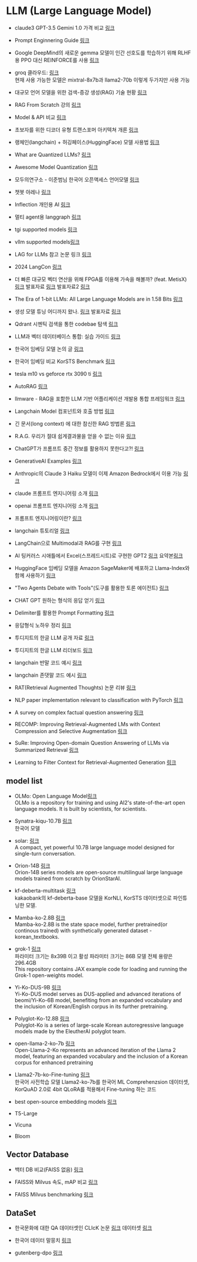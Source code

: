 # LLM (Large Language Model) 

- claude3 GPT-3.5 Gemini 1.0 가격 비교 [링크](https://www.anthropic.com/news/claude-3-haiku)  
- Prompt Enginnering Guide [링크](https://www.promptingguide.ai/)  
- Google DeepMind의 새로운 gemma 모델이 인간 선호도를 학습하기 위해 RLHF용 PPO 대신 REINFORCE를 사용 [링크](https://www.linkedin.com/posts/sararosehooker_were-you-curious-to-find-out-google-deepmind-activity-7166829507855785984-ErXB/?utm_source=share&utm_medium=member_android)  
- groq 클라우드: [링크](https://console.groq.com/)  
  현재 사용 가능한 모델은 mixtral-8x7b과 llama2-70b 이렇게 두가지만 사용 가능
- 대규모 언어 모델을 위한 검색-증강 생성(RAG) 기술 현황 [링크](https://discuss.pytorch.kr/t/rag-1-2/3135)


- RAG From Scratch 강의 [링크](https://www.youtube.com/playlist?list=PLQdCGOoR3OqYQX7DcUVUeAGxZcNqbU0Jn)

- Model & API 비교 [링크](https://artificialanalysis.ai/)

- 초보자를 위한 디코더 유형 트랜스포머 아키텍쳐 개론 [링크](https://cogdex-dtta.streamlit.app/)

- 랭체인(langchain) + 허깅페이스(HuggingFace) 모델 사용법 [링크](https://teddylee777.github.io/langchain/langchain-tutorial-02/)  
- What are Quantized LLMs? [링크](https://www.tensorops.ai/post/what-are-quantized-llms)
- Awesome Model Quantization [링크](https://github.com/htqin/awesome-model-quantization)
- 모두의연구소 - 이준범님 한국어 오픈액세스 언어모델 [링크](https://www.youtube.com/watch?v=ZoMWvu4RsGc)
- 챗봇 아레나 [링크](https://elo.instruct.kr/)
- Inflection 개인용 AI [링크](https://inflection.ai/inflection-2-5)

- 멀티 agent용 langgraph [링크](https://python.langchain.com/docs/langgraph)  
- tgi supported models [링크](https://huggingface.co/docs/text-generation-inference/en/supported_models)  
- vllm supported models[링크](https://docs.vllm.ai/en/latest/models/supported_models.html)  

- LAG for LLMs 참고 논문 링크 [링크](https://www.promptingguide.ai/research/rag)

- 2024 LangCon [링크](https://2024langcon.oopy.io/ad8826ed-57f6-4a98-b864-3d5aadccc5c1)

- 더 빠른 대규모 벡터 연산을 위해 FPGA를 이용해 가속을 해볼까? (feat. MetisX) [링크](https://www.youtube.com/watch?v=0o9T7C_Q8zQ&list=PLqkITFr6P-oQ9YXCr5rsMGS1uyMqwA-H9&index=8) 발표자료 [링크](https://file.notion.so/f/f/259b6cbf-2853-4c70-8dcc-8c636ffcfb99/7343a4b5-6755-4b62-8636-fca736e4b1ad/%EA%B9%80%EC%A3%BC%ED%98%84_%EB%8D%94_%EB%B9%A0%EB%A5%B8_%EB%B2%A1%ED%84%B0_%EC%97%B0%EC%82%B0%EC%9D%84_%EC%9C%84%ED%95%B4_FPGA%EB%A5%BC_%EC%9D%B4%EC%9A%A9%ED%95%B4_%EA%B0%80%EC%86%8D%EC%9D%84_%ED%95%B4%EB%B3%BC%EA%B9%8C.pdf?id=4819fd23-8417-461a-9106-7a1c6b777b3b&table=block&spaceId=259b6cbf-2853-4c70-8dcc-8c636ffcfb99&expirationTimestamp=1711180800000&signature=1OJbISWLyt5mNHy04Q4SOQIYoBf1o8s7KsMfVEZM6LY&downloadName=%EA%B9%80%EC%A3%BC%ED%98%84_%EB%8D%94+%EB%B9%A0%EB%A5%B8+%EB%B2%A1%ED%84%B0+%EC%97%B0%EC%82%B0%EC%9D%84+%EC%9C%84%ED%95%B4+FPGA%EB%A5%BC+%EC%9D%B4%EC%9A%A9%ED%95%B4+%EA%B0%80%EC%86%8D%EC%9D%84+%ED%95%B4%EB%B3%BC%EA%B9%8C.pdf) 발표자료2 [링크](https://file.notion.so/f/f/259b6cbf-2853-4c70-8dcc-8c636ffcfb99/33a5221e-88d8-4907-9523-2b765a9109bf/%E1%84%87%E1%85%A1%E1%86%A8%E1%84%8C%E1%85%B5%E1%86%AB%E1%84%92%E1%85%A7%E1%86%BC.pdf?id=7a9f428b-911b-4160-96b3-d470f73f04ee&table=block&spaceId=259b6cbf-2853-4c70-8dcc-8c636ffcfb99&expirationTimestamp=1711180800000&signature=PU6NUg6Ic1HMwDRIUT1xjWJkmnJjlwxj2a465CT_7sc&downloadName=%E1%84%87%E1%85%A1%E1%86%A8%E1%84%8C%E1%85%B5%E1%86%AB%E1%84%92%E1%85%A7%E1%86%BC.pdf)

- The Era of 1-bit LLMs: All Large Language Models are in 1.58 Bits [링크](https://arxiv.org/abs/2402.17764) 

- 생성 모델 튜닝 어디까지 왔나. [링크](https://youtu.be/jnUeWCe4xTo) 발표자료 [링크](https://file.notion.so/f/f/259b6cbf-2853-4c70-8dcc-8c636ffcfb99/bd6fda6c-7f6d-4e9b-b7a0-68c17e6d8918/%E1%84%89%E1%85%A2%E1%86%BC%E1%84%89%E1%85%A5%E1%86%BC_%E1%84%86%E1%85%A9%E1%84%83%E1%85%A6%E1%86%AF_%E1%84%90%E1%85%B2%E1%84%82%E1%85%B5%E1%86%BC_%E1%84%8B%E1%85%A5%E1%84%83%E1%85%B5%E1%84%81%E1%85%A1%E1%84%8C%E1%85%B5_%E1%84%8B%E1%85%AA%E1%86%BB%E1%84%82%E1%85%A1.pdf?id=47e92d9d-1972-4fa7-b6a8-4aa0066813dd&table=block&spaceId=259b6cbf-2853-4c70-8dcc-8c636ffcfb99&expirationTimestamp=1711180800000&signature=0ZxDGlmqtbTLDuZ6drJqPkaxI9Lo4x4npP4nFxKgwUk&downloadName=%E1%84%89%E1%85%A2%E1%86%BC%E1%84%89%E1%85%A5%E1%86%BC+%E1%84%86%E1%85%A9%E1%84%83%E1%85%A6%E1%86%AF+%E1%84%90%E1%85%B2%E1%84%82%E1%85%B5%E1%86%BC+%E1%84%8B%E1%85%A5%E1%84%83%E1%85%B5%E1%84%81%E1%85%A1%E1%84%8C%E1%85%B5+%E1%84%8B%E1%85%AA%E1%86%BB%E1%84%82%E1%85%A1.pdf)  

- Qdrant 시멘틱 검색을 통한 codebae 탐색 [링크](https://qdrant.tech/documentation/tutorials/code-search/#)

- LLM과 벡터 데이터베이스 통합: 실습 가이드 [링크](https://mlengineering.medium.com/integrating-vector-databases-with-llms-a-hands-on-guide-82d2463114fb)

- 한국어 임베딩 모델 논의 글 [링크](https://arca.live/b/alpaca/76514064)  
- 한국어 임베딩 비교 KorSTS Benchmark [링크](https://github.com/jhgan00/ko-sentence-transformers)

- tesla m10 vs geforce rtx 3090 ti [링크](https://technical.city/ko/video/Tesla-M10-vs-GeForce-RTX-3090-Ti)

- AutoRAG [링크](https://github.com/Marker-Inc-Korea/AutoRAG)

- llmware - RAG을 포함한 LLM 기반 어플리케이션 개발용 통합 프레임워크 [링크](https://github.com/llmware-ai/llmware)


- Langchain Model 컴포넌트와 호출 방법 [링크](https://bcho.tistory.com/1409)

- 긴 문서(long context) 에 대한 참신한 RAG 방법론 [링크](https://www.youtube.com/watch?v=gcdkISrpMCA)

- R.A.G. 우리가 절대 쉽게결과물을 얻을 수 없는 이유 [링크](https://www.youtube.com/watch?v=NfQrRQmDrcc)

- ChatGPT가 프롬프트 중간 정보를 활용하지 못한다고?! [링크](https://lilys.ai/digest/366009?sId=DjAWtzqKIEo)

- GenerativeAI Examples [링크](https://github.com/NVIDIA/GenerativeAIExamples/blob/main/docs/README.md#getting-started)

- Anthropic의 Claude 3 Haiku 모델이 이제 Amazon Bedrock에서 이용 가능 [링크](https://aws.amazon.com/ko/blogs/aws/anthropics-claude-3-haiku-model-is-now-available-in-amazon-bedrock/)
- claude 프롬프트 엔지니어링 소개 [링크](https://docs.anthropic.com/claude/docs/prompt-engineering)
- openai 프롬프트 엔지니어링 소개 [링크](https://platform.openai.com/docs/guides/prompt-engineering)  
- 프롬프트 엔지니어링이란? [링크](https://moon-walker.medium.com/the-art-of-prompt-engneering-1-prompt-engineering%EC%9D%B4%EB%9E%80-%EB%AC%B4%EC%97%87%EC%9D%B8%EA%B0%80-4a7a88ce67c) 

- langchain 튜토리얼 [링크](https://wikidocs.net/book/14314
)

- LangChain으로 Multimodal과 RAG를 구현 [링크](https://github.com/kyopark2014/llm-multimodal-and-rag)  
- AI 팅커러스 시애틀에서 Excel(스프레드시트)로 구현한 GPT2 [링크](https://spreadsheets-are-all-you-need.ai/)  요약본[링크](https://lilys.ai/digest/382714?sId=AIACopCeGlQ&source=video&result=summaryNote&isBlogRequested=false&s=1)

- HuggingFace 임베딩 모델을 Amazon SageMaker에 배포하고 Llama-Index와 함께 사용하기 [링크](https://community.aws/content/2cZgUY8U4st0bR6VAoY8BxhsXzu/deploying-an-huggingface-embedding-model-to-amazon-sagemaker-and-consuming-it-with-llama-index?lang=en)  

-  "Two Agents Debate with Tools"(도구를 활용한 토론 에이전트) [링크](https://www.youtube.com/watch?v=NaU89YXQAoI)

- CHAT GPT 원하는 형식의 응답 얻기 [링크](https://www.semrush.com/blog/chatgpt-prompts/)  

- Delimiter를 활용한 Prompt Formatting [링크](https://velog.io/@samuel_cogdex/Delimiter%EB%A5%BC-%ED%99%9C%EC%9A%A9%ED%95%9C-Prompt-Formatting-%EA%B8%B0%EB%B2%95-%EC%A0%95%ED%99%95%ED%95%9C-%EC%A7%80%EC%8B%9C%EC%82%AC%ED%95%AD-%EC%A0%84%EB%8B%AC%EC%9D%98-%ED%95%B5%EC%8B%AC)
- 응답형식 노하우 정리 [링크](gpt_result_format_prompt.md)
- 투디지트의 한글 LLM 공개 자료 [링크](https://github.com/davidkim205/nox)
- 투디지트의 한글 LLM 리더보드 [링크](https://huggingface.co/spaces/upstage/open-ko-llm-leaderboard)

- langchain 반말 코드 예시 [링크](https://smith.langchain.com/hub/pwoc517/non-polite_non-honorific_korean?organizationId=8b51adb9-c530-5edf-93c6-b6d05bf3fc3f)
- langchain 존댓말 코드 예시 [링크](https://smith.langchain.com/hub/pwoc517/polite_honorific_korean?organizationId=8b51adb9-c530-5edf-93c6-b6d05bf3fc3f)  

- RAT(Retrieval Augmented Thoughts) 논문 리뷰 [링크](https://hyun941213.tistory.com/entry/RAT-Retrieval-Augmented-Thoughts-ElicitContext-Aware-Reasoning-in-Long-HorizonGeneration-%EB%85%BC%EB%AC%B8-%EB%A6%AC%EB%B7%B0)

- NLP paper implementation relevant to classification with PyTorch [링크](https://github.com/seopbo/nlp_classification/tree/master)  

- A survey on complex factual question answering [링크](https://www.sciencedirect.com/science/article/pii/S2666651022000249?via%3Dihub)


- RECOMP: Improving Retrieval-Augmented LMs with Context Compression and Selective Augmentation [링크](https://openreview.net/forum?id=mlJLVigNHp&referrer=%5Bthe%20profile%20of%20Weijia%20Shi%5D(%2Fprofile%3Fid%3D~Weijia_Shi1))


- SuRe: Improving Open-domain Question Answering of LLMs via Summarized Retrieval [링크](https://openreview.net/forum?id=w4DW6qkRmt)


- Learning to Filter Context for Retrieval-Augmented Generation [링크](https://openreview.net/forum?id=6WI0lVIDdyZ)


## model list
- OLMo: Open Language Model[링크](https://github.com/allenai/OLMo)  
  OLMo is a repository for training and using AI2's state-of-the-art open language models. It is built by scientists, for scientists.  
- Synatra-kiqu-10.7B  [링크](https://huggingface.co/maywell/Synatra-kiqu-10.7B)  
  한국어 모델 
- solar:  [링크](https://ollama.com/library/solar)  
  A compact, yet powerful 10.7B large language model designed for single-turn conversation. 

- Orion-14B [링크](https://github.com/OrionStarAI/Orion)  
  Orion-14B series models are open-source multilingual large language models trained from scratch by OrionStarAI.  

- kf-deberta-multitask [링크](https://github.com/upskyy/kf-deberta-multitask)  
  kakaobank의 kf-deberta-base 모델을 KorNLI, KorSTS 데이터셋으로 파인튜닝한 모델.

- Mamba-ko-2.8B [링크](https://huggingface.co/kuotient/mamba-ko-2.8b)  
  Mamba-ko-2.8B is the state space model, further pretrained(or continous trained) with synthetically generated dataset - korean_textbooks.

- grok-1 [링크](https://github.com/xai-org/grok-1)  
  파라미터 크기는 8x39B 이고 활성 파라미터 크기는 86B 모델 전체 용량은 296.4GB  
  This repository contains JAX example code for loading and running the Grok-1 open-weights model.  

- Yi-Ko-DUS-9B [링크](https://huggingface.co/beomi/Yi-Ko-DUS-9B)  
  Yi-Ko-DUS model serves as DUS-applied and advanced iterations of beomi/Yi-Ko-6B model, benefiting from an expanded vocabulary and the inclusion of Korean/English corpus in its further pretraining.

- Polyglot-Ko-12.8B [링크](https://huggingface.co/EleutherAI/polyglot-ko-12.8b)  
  Polyglot-Ko is a series of large-scale Korean autoregressive language models made by the EleutherAI polyglot team.
- open-llama-2-ko-7b [링크](https://huggingface.co/beomi/open-llama-2-ko-7b)  
  Open-Llama-2-Ko represents an advanced iteration of the Llama 2 model, featuring an expanded vocabulary and the inclusion of a Korean corpus for enhanced pretraining  

- Llama2-7b-ko-Fine-tuning [링크](https://github.com/SEUNKOREA/Llama2-7b-ko-Fine-tuning?tab=readme-ov-file)  
  한국어 사전학습 모델 Llama2-ko-7b를 한국어 ML Comprehenzsion 데이터셋, KorQuAD 2.0로 4bit QLoRA를 적용해서 Fine-tuning 하는 코드  

- best open-source embedding models [링크](https://python.langchain.com/docs/integrations/text_embedding/bge_huggingface)

- T5-Large  
- Vicuna  
- Bloom  

## Vector Database
- 백터 DB 비교(FAISS 없음) [링크](https://discuss.pytorch.kr/t/2023-picking-a-vector-database-a-comparison-and-guide-for-2023/2625)
- FAISS와 Milvus 속도, mAP 비교 [링크](https://github.com/milvus-io/milvus/discussions/4939)

- FAISS Milvus benchmarking [링크](https://github.com/milvus-io/milvus/discussions/4939)



## DataSet
- 한국문화에 대한 QA 데이터셋인 CLIcK 논문 [링크](https://arxiv.org/abs/2403.06412) 데이터셋 [링크](https://github.com/rladmstn1714/CLIcK)  

- 한국어 데이터 말뭉치 [링크](https://kli.korean.go.kr/corpus/request/corpusRegist.do)

- gutenberg-dpo [링크](https://huggingface.co/datasets/jondurbin/gutenberg-dpo-v0.1/viewer/default/train)